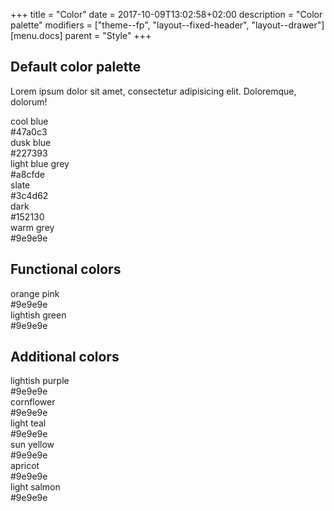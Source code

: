 +++
title = "Color"
date = 2017-10-09T13:02:58+02:00
description = "Color palette"
modifiers = ["theme--fp", "layout--fixed-header", "layout--drawer"]
[menu.docs]
parent = "Style"
+++

## Default color palette

Lorem ipsum dolor sit amet, consectetur adipisicing elit. Doloremque, dolorum!

<div class="grid">
	<div class="col-4">
		<div class="fp-droplet coolblue">
			<div class="fp-droplet__color" role="none presentation"></div>
			<div class="fp-droplet__meta">
				<div class="fp-droplet__name">cool blue</div>
				<div class="fp-droplet__hex">#47a0c3</div>
			</div>
		</div>
	</div>
	<div class="col-4">
		<div class="fp-droplet duskblue">
			<div class="fp-droplet__color" role="none presentation"></div>
			<div class="fp-droplet__meta">
				<div class="fp-droplet__name">dusk blue</div>
				<div class="fp-droplet__hex">#227393</div>
			</div>
		</div>
	</div>
	<div class="col-4">
		<div class="fp-droplet lightbluegrey">
			<div class="fp-droplet__color" role="none presentation"></div>
			<div class="fp-droplet__meta">
				<div class="fp-droplet__name">light blue grey</div>
				<div class="fp-droplet__hex">#a8cfde</div>
			</div>
		</div>
	</div>
	<div class="col-4" col--clear>
		<div class="fp-droplet slate">
			<div class="fp-droplet__color" role="none presentation"></div>
			<div class="fp-droplet__meta">
				<div class="fp-droplet__name">slate</div>
				<div class="fp-droplet__hex">#3c4d62</div>
			</div>
		</div>
	</div>
	<div class="col-4">
		<div class="fp-droplet dark">
			<div class="fp-droplet__color" role="none presentation"></div>
			<div class="fp-droplet__meta">
				<div class="fp-droplet__name">dark</div>
				<div class="fp-droplet__hex">#152130</div>
			</div>
		</div>
	</div>
	<div class="col-4">
	<div class="fp-droplet warmgrey">
		<div class="fp-droplet__color" role="none presentation"></div>
		<div class="fp-droplet__meta">
			<div class="fp-droplet__name">warm grey</div>
			<div class="fp-droplet__hex">#9e9e9e</div>
		</div>
	</div>
	</div>
</div>







## Functional colors

<div class="grid">
	<div class="col-4">
		<div class="fp-droplet orangepink">
			<div class="fp-droplet__color" role="none presentation"></div>
			<div class="fp-droplet__meta">
				<div class="fp-droplet__name">orange pink</div>
				<div class="fp-droplet__hex">#9e9e9e</div>
			</div>
		</div>
	</div>
	<div class="col-4">
		<div class="fp-droplet lightishgreen">
			<div class="fp-droplet__color" role="none presentation"></div>
			<div class="fp-droplet__meta">
				<div class="fp-droplet__name">lightish green</div>
				<div class="fp-droplet__hex">#9e9e9e</div>
			</div>
		</div>
	</div>
</div>



## Additional colors

<div class="grid">
	<div class="col-4">
		<div class="fp-droplet lightishpurple">
			<div class="fp-droplet__color" role="none presentation"></div>
			<div class="fp-droplet__meta">
				<div class="fp-droplet__name">lightish purple</div>
				<div class="fp-droplet__hex">#9e9e9e</div>
			</div>
		</div>
	</div>
	<div class="col-4">
		<div class="fp-droplet cornflower">
			<div class="fp-droplet__color" role="none presentation"></div>
			<div class="fp-droplet__meta">
				<div class="fp-droplet__name">cornflower</div>
				<div class="fp-droplet__hex">#9e9e9e</div>
			</div>
		</div>
	</div>
	<div class="col-4">
		<div class="fp-droplet lightteal">
			<div class="fp-droplet__color" role="none presentation"></div>
			<div class="fp-droplet__meta">
				<div class="fp-droplet__name">light teal</div>
				<div class="fp-droplet__hex">#9e9e9e</div>
			</div>
		</div>
	</div>
	<div class="col-4" col--clear>
		<div class="fp-droplet sunyellow">
			<div class="fp-droplet__color" role="none presentation"></div>
			<div class="fp-droplet__meta">
				<div class="fp-droplet__name">sun yellow</div>
				<div class="fp-droplet__hex">#9e9e9e</div>
			</div>
		</div>
	</div>
	<div class="col-4">
		<div class="fp-droplet apricot">
			<div class="fp-droplet__color" role="none presentation"></div>
			<div class="fp-droplet__meta">
				<div class="fp-droplet__name">apricot</div>
				<div class="fp-droplet__hex">#9e9e9e</div>
			</div>
		</div>
	</div>
	<div class="col-4">
		<div class="fp-droplet lightsalmon">
			<div class="fp-droplet__color" role="none presentation"></div>
			<div class="fp-droplet__meta">
				<div class="fp-droplet__name">light salmon</div>
				<div class="fp-droplet__hex">#9e9e9e</div>
			</div>
		</div>
	</div>
</div>
